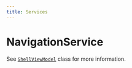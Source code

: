 ```yaml
---
title: Services
---
```


# NavigationService

See [`ShellViewModel`](https://github.com/WinUICommunity/Common) class for more information.